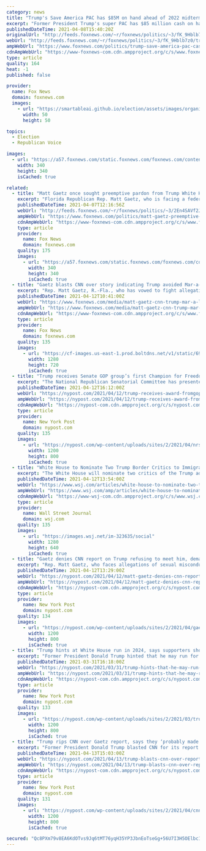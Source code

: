 ```yaml
---
category: news
title: "Trump's Save America PAC has $85M on hand ahead of 2022 midterms, potential 2024 run: source"
excerpt: "Former President Trump's super PAC has $85 million cash on hand ahead of the 2022 midterm elections and as the former president hints at a potential 2024 run, Fox News has learned."
publishedDateTime: 2021-04-08T15:40:20Z
originalUrl: "http://feeds.foxnews.com/~r/foxnews/politics/~3/fK_9Hblb7z0/trump-save-america-pac-cash-on-hand-2022-midterms"
webUrl: "http://feeds.foxnews.com/~r/foxnews/politics/~3/fK_9Hblb7z0/trump-save-america-pac-cash-on-hand-2022-midterms"
ampWebUrl: "https://www.foxnews.com/politics/trump-save-america-pac-cash-on-hand-2022-midterms.amp"
cdnAmpWebUrl: "https://www-foxnews-com.cdn.ampproject.org/c/s/www.foxnews.com/politics/trump-save-america-pac-cash-on-hand-2022-midterms.amp"
type: article
quality: 164
heat: -1
published: false

provider:
  name: Fox News
  domain: foxnews.com
  images:
    - url: "https://smartableai.github.io/election/assets/images/organizations/foxnews.com-50x50.jpg"
      width: 50
      height: 50

topics:
  - Election
  - Republican Voice

images:
  - url: "https://a57.foxnews.com/static.foxnews.com/foxnews.com/content/uploads/2020/10/340/340/brooke-singman-headshot.jpg?ve=1&tl=1"
    width: 340
    height: 340
    isCached: true

related:
  - title: "Matt Gaetz once sought preemptive pardon from Trump White House: source"
    excerpt: "Florida Republican Rep. Matt Gaetz, who is facing a federal investigation over allegations of sexual misconduct, asked President Trump's White House for a preemptive pardon at the end of his term, Fox News has confirmed."
    publishedDateTime: 2021-04-07T12:16:56Z
    webUrl: "http://feeds.foxnews.com/~r/foxnews/politics/~3/2En4SAVf2Jk/matt-gaetz-preemptive-pardon-trump-white-house"
    ampWebUrl: "https://www.foxnews.com/politics/matt-gaetz-preemptive-pardon-trump-white-house.amp"
    cdnAmpWebUrl: "https://www-foxnews-com.cdn.ampproject.org/c/s/www.foxnews.com/politics/matt-gaetz-preemptive-pardon-trump-white-house.amp"
    type: article
    provider:
      name: Fox News
      domain: foxnews.com
    quality: 175
    images:
      - url: "https://a57.foxnews.com/static.foxnews.com/foxnews.com/content/uploads/2020/10/340/340/brooke-singman-headshot.jpg?ve=1&tl=1"
        width: 340
        height: 340
        isCached: true
  - title: "Gaetz blasts CNN over story indicating Trump avoided Mar-a-Lago meeting"
    excerpt: "Rep. Matt Gaetz, R.-Fla., who has vowed to fight allegations of sexual misconduct against him, took to Twitter late Sunday to challenge a CNN report that he was denied a meeting with former President Trump at Mar-a-Lago. \"This is a total lie. I am on a pre ..."
    publishedDateTime: 2021-04-12T10:41:00Z
    webUrl: "https://www.foxnews.com/media/matt-gaetz-cnn-trump-mar-a-lago"
    ampWebUrl: "https://www.foxnews.com/media/matt-gaetz-cnn-trump-mar-a-lago.amp"
    cdnAmpWebUrl: "https://www-foxnews-com.cdn.ampproject.org/c/s/www.foxnews.com/media/matt-gaetz-cnn-trump-mar-a-lago.amp"
    type: article
    provider:
      name: Fox News
      domain: foxnews.com
    quality: 135
    images:
      - url: "https://cf-images.us-east-1.prod.boltdns.net/v1/static/694940094001/58d583e4-0b8a-40f3-86b7-9d8721afe99f/fe94cf91-e6c7-497a-b692-ac8f13fb054b/1280x720/match/image.jpg"
        width: 1280
        height: 720
        isCached: true
  - title: "Trump receives Senate GOP group’s first Champion for Freedom Award"
    excerpt: "The National Republican Senatorial Committee has presented its first Champion for Freedom Award to former President Donald Trump, the organization announced Monday. As the group met in Palm ..."
    publishedDateTime: 2021-04-12T16:12:00Z
    webUrl: "https://nypost.com/2021/04/12/trump-receives-award-fromgop-national-republican-senatorial-committee/"
    ampWebUrl: "https://nypost.com/2021/04/12/trump-receives-award-fromgop-national-republican-senatorial-committee/amp/"
    cdnAmpWebUrl: "https://nypost-com.cdn.ampproject.org/c/s/nypost.com/2021/04/12/trump-receives-award-fromgop-national-republican-senatorial-committee/amp/"
    type: article
    provider:
      name: New York Post
      domain: nypost.com
    quality: 135
    images:
      - url: "https://nypost.com/wp-content/uploads/sites/2/2021/04/nrsc-award-trump-03.jpg?quality=90&strip=all&w=1200"
        width: 1200
        height: 800
        isCached: true
  - title: "White House to Nominate Two Trump Border Critics to Immigration Posts"
    excerpt: "The White House will nominate two critics of the Trump administration’s border policies to lead key immigration agencies as a surge of migrants at the southern border has become a challenge for the Biden administration."
    publishedDateTime: 2021-04-12T13:54:00Z
    webUrl: "https://www.wsj.com/articles/white-house-to-nominate-two-trump-border-critics-to-immigration-posts-11618239252"
    ampWebUrl: "https://www.wsj.com/amp/articles/white-house-to-nominate-two-trump-border-critics-to-immigration-posts-11618239252"
    cdnAmpWebUrl: "https://www-wsj-com.cdn.ampproject.org/c/s/www.wsj.com/amp/articles/white-house-to-nominate-two-trump-border-critics-to-immigration-posts-11618239252"
    type: article
    provider:
      name: Wall Street Journal
      domain: wsj.com
    quality: 135
    images:
      - url: "https://images.wsj.net/im-323635/social"
        width: 1280
        height: 640
        isCached: true
  - title: "Gaetz denies CNN report on Trump refusing to meet him, demands retraction"
    excerpt: "Rep. Matt Gaetz, who faces allegations of sexual misconduct, pushed back at CNN for claiming that former President Donald Trump refused to meet with him — calling the report a lie and"
    publishedDateTime: 2021-04-12T13:29:00Z
    webUrl: "https://nypost.com/2021/04/12/matt-gaetz-denies-cnn-report-about-trump-refusing-to-meet-him/"
    ampWebUrl: "https://nypost.com/2021/04/12/matt-gaetz-denies-cnn-report-about-trump-refusing-to-meet-him/amp/"
    cdnAmpWebUrl: "https://nypost-com.cdn.ampproject.org/c/s/nypost.com/2021/04/12/matt-gaetz-denies-cnn-report-about-trump-refusing-to-meet-him/amp/"
    type: article
    provider:
      name: New York Post
      domain: nypost.com
    quality: 134
    images:
      - url: "https://nypost.com/wp-content/uploads/sites/2/2021/04/gaetz-trump.jpg?quality=90&strip=all&w=1200"
        width: 1200
        height: 800
        isCached: true
  - title: "Trump hints at White House run in 2024, says supporters should have ‘hope’"
    excerpt: "Former President Donald Trump hinted that he may run for the White House in 2024, saying his supporters should have “hope.” Trump was interviewed by Lara Trump, his daughter in law,"
    publishedDateTime: 2021-03-31T16:18:00Z
    webUrl: "https://nypost.com/2021/03/31/trump-hints-that-he-may-run-for-white-house-in-2024/"
    ampWebUrl: "https://nypost.com/2021/03/31/trump-hints-that-he-may-run-for-white-house-in-2024/amp/"
    cdnAmpWebUrl: "https://nypost-com.cdn.ampproject.org/c/s/nypost.com/2021/03/31/trump-hints-that-he-may-run-for-white-house-in-2024/amp/"
    type: article
    provider:
      name: New York Post
      domain: nypost.com
    quality: 133
    images:
      - url: "https://nypost.com/wp-content/uploads/sites/2/2021/03/trump-running-23.jpg?quality=90&strip=all&w=1200"
        width: 1200
        height: 800
        isCached: true
  - title: "Trump rips CNN over Gaetz report, says they ‘probably made the whole thing up’"
    excerpt: "Former President Donald Trump blasted CNN for its report that claimed he refused to meet with GOP Rep. Matt Gaetz, who is facing allegations of sexual misconduct, saying the cable news network"
    publishedDateTime: 2021-04-13T15:03:00Z
    webUrl: "https://nypost.com/2021/04/13/trump-blasts-cnn-over-report-on-matt-gaetz-meeting/"
    ampWebUrl: "https://nypost.com/2021/04/13/trump-blasts-cnn-over-report-on-matt-gaetz-meeting/amp/"
    cdnAmpWebUrl: "https://nypost-com.cdn.ampproject.org/c/s/nypost.com/2021/04/13/trump-blasts-cnn-over-report-on-matt-gaetz-meeting/amp/"
    type: article
    provider:
      name: New York Post
      domain: nypost.com
    quality: 131
    images:
      - url: "https://nypost.com/wp-content/uploads/sites/2/2021/04/cnn-trump-gaetz-hp2.jpg?quality=90&strip=all&w=1200"
        width: 1200
        height: 800
        isCached: true

secured: "Qc8PXm79v8EA6KdOTvs9Jq6tMT76yqH35YP3JbnEoTseGg+56U7I3H5OElbc1z2VSCeq7EoTct1GBp4THiWRtW6sk+v4EUlTAMUsk8j826LlRtOPfNwMkWOPY1WD0946GhdgrcKou+UiaATGEwgDTFzVodeCAzXAJLZ0jNxciMzwL+DMhs9DJ+vScBaac9qEkU/TSoIe/YZzTuAiYX6sgsuFnSPRU67pyLwWphflS0Cc7ZcSzlkUzEbex5Cb/KXTDH54fVhHa8SOu2J2hsUfDeGL66MNzLoVH+yJe8CxCHsoZ0jpo0K0VPQKZFYisDMoLGMtBLw6mEaZ5So58GppClGzPpRf4pRkIqf4qUvgcg0=;iT4DHvKnj7FNRMvNTmNECg=="
---
```


